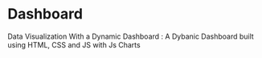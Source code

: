 # Dashboard
Data Visualization  With a Dynamic Dashboard : A Dybanic Dashboard built using  HTML, CSS and JS with Js Charts
